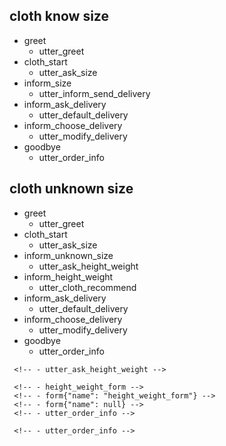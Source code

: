  ## cloth know size
 * greet
     - utter_greet
 * cloth_start
     - utter_ask_size
 * inform_size
     - utter_inform_send_delivery
 * inform_ask_delivery
     - utter_default_delivery
 * inform_choose_delivery
     - utter_modify_delivery
 * goodbye
     - utter_order_info

 ## cloth unknown size
 * greet
     - utter_greet
 * cloth_start
     - utter_ask_size
 * inform_unknown_size
     - utter_ask_height_weight
 * inform_height_weight
     - utter_cloth_recommend
 * inform_ask_delivery
     - utter_default_delivery
 * inform_choose_delivery
     - utter_modify_delivery
 * goodbye
     - utter_order_info

<!--  form action临时先注释掉,后面配合自定义form action使用-->
 <!-- ## form action -->
 <!-- * cloth_start -->
     <!-- - utter_ask_height_weight -->
 <!-- * inform_height_weight -->
     <!-- - height_weight_form -->
     <!-- - form{"name": "height_weight_form"} -->
     <!-- - form{"name": null} -->
     <!-- - utter_order_info -->
 <!-- * goodbye -->
     <!-- - utter_order_info -->

